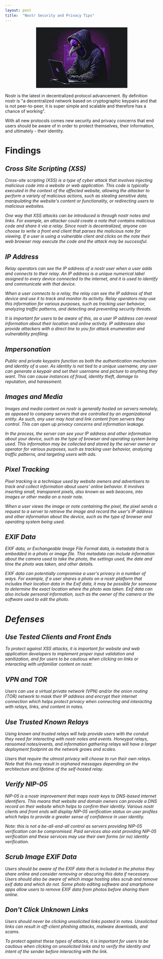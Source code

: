 ```yaml
---
layout: post
title:  "Nostr Security and Privacy Tips"
---
```


<p align="center">
  <img src="https://raw.githubusercontent.com/ronaldstoner/ron/gh-pages/images/nostr-security.png" width="300"> 
</p>

Nostr is the latest in decentralized protocol advancement. By definition nostr is "a decentralized network based on cryptographic keypairs and that is not peer-to-peer, it is super simple and scalable and therefore has a chance of working".

With all new protocols comes new security and privacy concerns that end users should be aware of in order to protect themselves, their information, and ultimately - their identity.

# Findings 

## <i class="fa fa-exclamation-triangle fa-lg"> Cross Site Scripting (XSS)
Cross-site scripting (XSS) is a type of cyber attack that involves injecting malicious code into a website or web application. This code is typically executed in the context of the affected website, allowing the attacker to perform a variety of malicious actions, such as stealing sensitive data, manipulating the website's content or functionality, or redirecting users to malicious websites.

One way that XSS attacks can be introduced is through nostr notes and links. For example, an attacker could create a note that contains malicious code and share it via a relay. Since nostr is decentralized, anyone can choose to write a front end client that parses the malicious note for viewing. If a user is using a vulnerable client and clicks on the note their web browser may execute the code and the attack may be successful. 

## <i class="fa fa-exclamation-triangle fa-lg"> IP Address
Relay operators can see the IP address of a nostr user when a user adds and connects to their relay. An IP address is a unique numerical label assigned to every device connected to the internet, and it is used to identify and communicate with that device. 

When a user connects to a relay, the relay can see the IP address of that device and use it to track and monitor its activity. Relay operators may use this information for various purposes, such as tracking user behavior, analyzing traffic patterns, and detecting and preventing security threats. 

It is important for users to be aware of this, as a user IP address can reveal information about their location and online activity. IP addresses also provide attackers with a direct line to you for attack enumeration and vulnerability profiling.

## <i class="fa fa-exclamation-triangle fa-lg"> Impersonation
Public and private keypairs function as both the authentication mechanism and identity of a user. As identity is not tied to a unique username, any user can generate a keypair and set their username and picture to anything they want. This can cause instances of fraud, identity theft, damage to reputation, and harassment.

## <i class="fa fa-exclamation-triangle fa-lg"> Images and Media
Images and media content on nostr is generally hosted on servers remotely, as opposed to company servers that are controlled by an organizational entity. As such, any user may host and link content from servers they control. This can open up privacy concerns and information leakage.

In the process, the server can see your IP address and other information about your device, such as the type of browser and operating system being used. This information may be collected and stored by the server owner or operator for various purposes, such as tracking user behavior, analyzing traffic patterns, and targeting users with ads.

## <i class="fa fa-exclamation-triangle fa-lg"> Pixel Tracking 
Pixel tracking is a technique used by website owners and advertisers to track and collect information about users' online behavior. It involves inserting small, transparent pixels, also known as web beacons, into images or other media on a nostr note. 

When a user views the image or note containing the pixel, the pixel sends a request to a server to retrieve the image and record the user's IP address and other information about the device, such as the type of browser and operating system being used.

## <i class="fa fa-exclamation-triangle fa-lg"> EXIF Data
EXIF data, or Exchangeable Image File Format data, is metadata that is embedded in a photo or image file. This metadata can include information about the camera used to take the photo, the settings used, the date and time the photo was taken, and other details.

EXIF data can potentially compromise a user's privacy in a number of ways. For example, if a user shares a photo on a nostr platform that includes their location data in the Exif data, it may be possible for someone to determine the exact location where the photo was taken. Exif data can also include personal information, such as the owner of the camera or the software used to edit the photo.

# Defenses

## <i class="fa fa-check-circle fa-lg"> Use Tested Clients and Front Ends
To protect against XSS attacks, it is important for website and web application developers to implement proper input validation and sanitization, and for users to be cautious when clicking on links or interacting with unfamiliar content on nostr.

## <i class="fa fa-check-circle fa-lg"> VPN and TOR
Users can use a virtual private network (VPN) and/or the onion routing (TOR) network to mask their IP address and encrypt their internet connection which helps protect privacy when connecting and interacting with relays, links, and content in notes.

## <i class="fa fa-check-circle fa-lg"> Use Trusted Known Relays
Using known and trusted relays will help provide users with the conduit they need for interacting with nostr notes and events. Honeypot relays, ransomed notes/events, and information gathering relays will have a larger deployment footprint as the network grows and scales. 

Users that require the utmost privacy will choose to run their own relays. Note that this may result in orphaned messages depending on the architecture and lifetime of the self-hosted relay. 

## <i class="fa fa-check-circle fa-lg"> Verify NIP-05
NIP-05 is a nostr improvement that maps nostr keys to DNS-based internet identifiers. This means that website and domain owners can provide a DNS record on their website which helps to confirm their identity. Various nostr clients and front ends will display NIP-05 verification status on user profiles which helps to provide a greater sense of confidence in user identity. 

Note: this is not a be-all-end-all control as servers providing NIP-05 verification can be compromised. Paid services also exist providing NIP-05 verification and these services may use their own forms (or no) identity verification.

## <i class="fa fa-check-circle fa-lg"> Scrub Image EXIF Data
Users should be aware of the EXIF data that is included in the photos they share online and consider removing or obscuring this data if necessary. Users should also be aware of which image hosting sites scrub and remove exif data and which do not. Some photo editing software and smartphone apps allow users to remove EXIF data from photos before sharing them online.

## <i class="fa fa-check-circle fa-lg"> Don't Click Unknown Links
Users should never be clicking unsolicited links posted in notes. Unsolicited links can result in off-client phishing attacks, malware downloads, and scams. 

To protect against these types of attacks, it is important for users to be cautious when clicking on unsolicited links and to verify the identity and intent of the sender before interacting with the link.